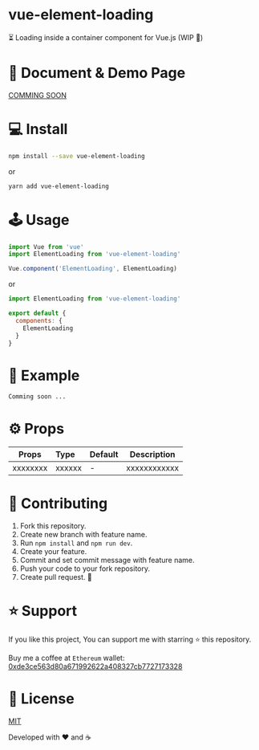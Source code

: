 # vue-element-loading

⏳ Loading inside a container component for Vue.js (WIP 🚧)

# 👀 Document & Demo Page

[COMMING SOON](...)

# 💻 Install

```sh
npm install --save vue-element-loading
```
or
```sh
yarn add vue-element-loading
```

# 🕹 Usage
```javascript
import Vue from 'vue'
import ElementLoading from 'vue-element-loading'

Vue.component('ElementLoading', ElementLoading)
```
or
```javascript
import ElementLoading from 'vue-element-loading'

export default {
  components: {
    ElementLoading
  }
}
```

# 🔎 Example

```html
Comming soon ...
```

# ⚙️ Props
| Props       | Type          | Default  | Description  |
| ----------- |:--------------| ---------|--------------|
| xxxxxxxx    | xxxxxx        | -        | xxxxxxxxxxxx |

# 🤝 Contributing
1. Fork this repository.
2. Create new branch with feature name.
3. Run `npm install` and `npm run dev`.
4. Create your feature.
5. Commit and set commit message with feature name.
6. Push your code to your fork repository.
7. Create pull request. 🙂

# ⭐️ Support

If you like this project, You can support me with starring ⭐ this repository.

Buy me a coffee at `Ethereum` wallet: [0xde3ce563d80a671992622a408327cb7727173328](https://etherscan.io/address/0xde3ce563d80a671992622a408327cb7727173328)

# 📄 License

[MIT](LICENSE)

Developed with ❤️ and ☕️ 
